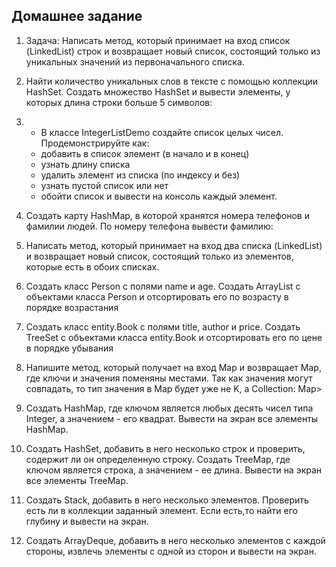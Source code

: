 ## Домашнее задание 

1. Задача: Написать метод, который принимает на вход список (LinkedList) строк и возвращает новый список, состоящий только из уникальных значений из первоначального списка.

2. Найти количество уникальных слов в тексте с помощью коллекции HashSet. Создать множество HashSet и вывести элементы, у которых длина строки больше 5 символов:

3. * В классе IntegerListDemo создайте список целых чисел.
    Продемонстрируйте как:
   - добавить в список элемент (в начало и в конец)
   - узнать длину списка
   - удалить элемент из списка (по индексу и без)
   - узнать пустой список или нет
   - обойти список и вывести на консоль каждый элемент.

4. Создать карту HashMap, в которой хранятся номера телефонов и фамилии людей. По номеру телефона вывести фамилию:

5. Написать метод, который принимает на вход два списка (LinkedList) и возвращает новый список, состоящий только из элементов, которые есть в обоих списках.

6.  Создать класс Person с полями name и age. Создать ArrayList с объектами класса Person и отсортировать его по возрасту в порядке возрастания

7. Создать класс entity.Book с полями title, author и price. Создать TreeSet с объектами класса entity.Book и отсортировать его по цене в порядке убывания

8. Напишите метод, который получает на вход Map и возвращает Map, где ключи и значения поменяны местами. Так как значения могут совпадать, то тип значения в Map будет уже не K, а Collection: Map>

9. Создать HashMap, где ключом является любых десять чисел типа Integer, а значением - его квадрат. Вывести на экран все элементы HashMap.

10. Создать HashSet, добавить в него несколько строк и проверить, содержит ли он определенную строку.
    Создать TreeMap, где ключом является строка, а значением - ее длина. Вывести на экран все элементы TreeMap.

11. Создать Stack, добавить в него несколько элементов. Проверить есть ли в коллекции заданный элемент. Если есть,то найти его глубину и вывести на экран.

12. Создать ArrayDeque, добавить в него несколько элементов с каждой стороны, извлечь элементы с одной из сторон и вывести на экран.



